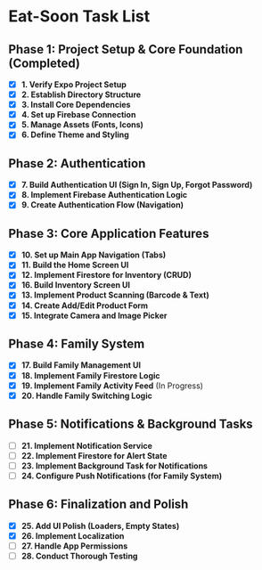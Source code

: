 # Eat-Soon Task List

## Phase 1: Project Setup & Core Foundation (Completed)

- [x] **1. Verify Expo Project Setup**
- [x] **2. Establish Directory Structure**
- [x] **3. Install Core Dependencies**
- [x] **4. Set up Firebase Connection**
- [x] **5. Manage Assets (Fonts, Icons)**
- [x] **6. Define Theme and Styling**

## Phase 2: Authentication

- [x] **7. Build Authentication UI (Sign In, Sign Up, Forgot Password)**
- [x] **8. Implement Firebase Authentication Logic**
- [x] **9. Create Authentication Flow (Navigation)**

## Phase 3: Core Application Features

- [x] **10. Set up Main App Navigation (Tabs)**
- [x] **11. Build the Home Screen UI**
- [x] **12. Implement Firestore for Inventory (CRUD)**
- [x] **16. Build Inventory Screen UI**
- [x] **13. Implement Product Scanning (Barcode & Text)**
- [x] **14. Create Add/Edit Product Form**
- [x] **15. Integrate Camera and Image Picker**

## Phase 4: Family System

- [x] **17. Build Family Management UI**
- [x] **18. Implement Family Firestore Logic**
- [x] **19. Implement Family Activity Feed** (In Progress)
- [x] **20. Handle Family Switching Logic**

## Phase 5: Notifications & Background Tasks

- [ ] **21. Implement Notification Service**
- [ ] **22. Implement Firestore for Alert State**
- [ ] **23. Implement Background Task for Notifications**
- [ ] **24. Configure Push Notifications (for Family System)**

## Phase 6: Finalization and Polish

- [x] **25. Add UI Polish (Loaders, Empty States)**
- [x] **26. Implement Localization**
- [ ] **27. Handle App Permissions**
- [ ] **28. Conduct Thorough Testing** 